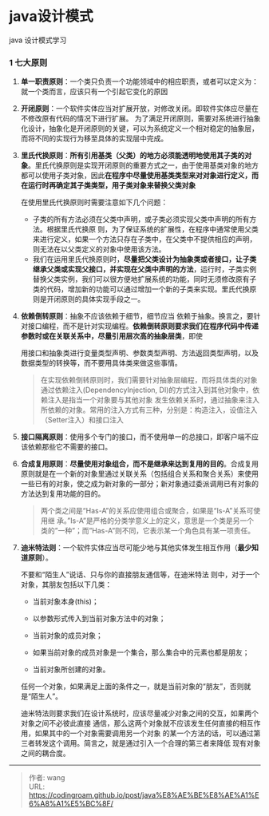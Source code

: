 # java设计模式


java 设计模式学习

<!--more-->

### 1 七大原则

1. **单一职责原则**：一个类只负责一个功能领域中的相应职责，或者可以定义为：就一个类而言，应该只有一个引起它变化的原因

2. **开闭原则**：一个软件实体应当对扩展开放，对修改关闭。即软件实体应尽量在不修改原有代码的情况下进行扩展。 为了满足开闭原则，需要对系统进行抽象化设计，抽象化是开闭原则的关键，可以为系统定义一个相对稳定的抽象层，而将不同的实现行为移至具体的实现层中完成。

3. **里氏代换原则**：**所有引用基类（父类）的地方必须能透明地使用其子类的对象**。里氏代换原则是实现开闭原则的重要方式之一，由于使用基类对象的地方都可以使用子类对象，因此**在程序中尽量使用基类类型来对对象进行定义，而在运行时再确定其子类类型，用子类对象来替换父类对象**

   在使用里氏代换原则时需要注意如下几个问题：

   + 子类的所有方法必须在父类中声明，或子类必须实现父类中声明的所有方法。根据里氏代换原 则，为了保证系统的扩展性，在程序中通常使用父类来进行定义，如果一个方法只存在子类中，在父类中不提供相应的声明，则无法在以父类定义的对象中使用该方法。
   + 我们在运用里氏代换原则时，**尽量把父类设计为抽象类或者接口，让子类继承父类或实现父接口，并实现在父类中声明的方法**，运行时，子类实例替换父类实例，我们可以很方便地扩展系统的功能，同时无须修改原有子类的代码，增加新的功能可以通过增加一个新的子类来实现。里氏代换原则是开闭原则的具体实现手段之一。

4. **依赖倒转原则**：抽象不应该依赖于细节，细节应当 依赖于抽象。换言之，要针对接口编程，而不是针对实现编程。**依赖倒转原则要求我们在程序代码中传递参数时或在关联关系中，尽量引用层次高的抽象层类**，即使 

   用接口和抽象类进行变量类型声明、参数类型声明、方法返回类型声明，以及数据类型的转换等，而不要用具体类来做这些事情。

   > 在实现依赖倒转原则时，我们需要针对抽象层编程，而将具体类的对象通过依赖注入(DependencyInjection, DI)的方式注入到其他对象中，依赖注入是指当一个对象要与其他对象 发生依赖关系时，通过抽象来注入所依赖的对象。常用的注入方式有三种，分别是：构造注入，设值注入（Setter注入）和接口注入

5. **接口隔离原则**：使用多个专门的接口，而不使用单一的总接口，即客户端不应该依赖那些它不需要的接口。

6. **合成复用原则**：**尽量使用对象组合，而不是继承来达到复用的目的**。合成复用原则就是在一个新的对象里通过关联关系（包括组合关系和聚合关系）来使用一些已有的对象，使之成为新对象的一部分；新对象通过委派调用已有对象的方法达到复用功能的目的。

   > 两个类之间是“Has-A”的关系应使用组合或聚合，如果是“Is-A”关系可使用继 承。”Is-A”是严格的分类学意义上的定义，意思是一个类是另一个类的”一种”；而”Has-A”则不同，它表示某一个角色具有某一项责任。

7. **迪米特法则**：一个软件实体应当尽可能少地与其他实体发生相互作用（**最少知道原则**）。

   不要和“陌生人”说话、只与你的直接朋友通信等，在迪米特法 则中，对于一个对象，其朋友包括以下几类：

   + 当前对象本身(this)； 

   + 以参数形式传入到当前对象方法中的对象； 

   +  当前对象的成员对象； 

   + 如果当前对象的成员对象是一个集合，那么集合中的元素也都是朋友； 

   + 当前对象所创建的对象。 

   任何一个对象，如果满足上面的条件之一，就是当前对象的“朋友”，否则就是“陌生人”。

   迪米特法则要求我们在设计系统时，应该尽量减少对象之间的交互，如果两个对象之间不必彼此直接 通信，那么这两个对象就不应该发生任何直接的相互作用，如果其中的一个对象需要调用另一个对象 的某一个方法的话，可以通过第三者转发这个调用。简言之，就是通过引入一个合理的第三者来降低 现有对象之间的耦合度。

---

> 作者: wang  
> URL: https://codingroam.github.io/post/java%E8%AE%BE%E8%AE%A1%E6%A8%A1%E5%BC%8F/  

